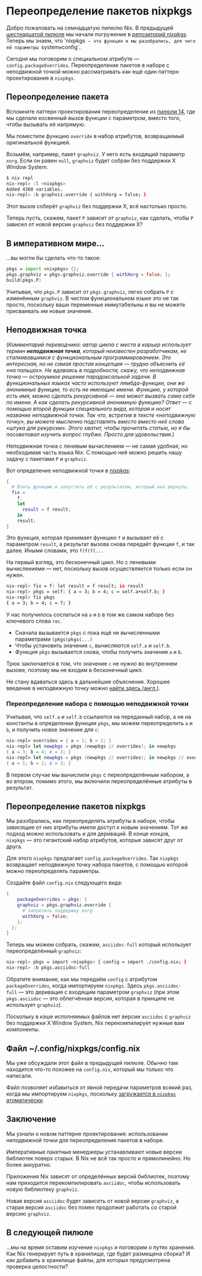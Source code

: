 # Переопределение пакетов nixpkgs

Добро пожаловать на семнадцатую пилюлю Nix.
В предыдущей [шестнадцатой пилюле](16-nixpkgs-parameters.md) мы начали погружение в [репозиторий nixpkgs](http://github.com/NixOS/nixpkgs).
Теперь мы знаем, что 'nixpkgs` — это функция и мы разобрались, для чего ей параметры `system` и `config`.

Сегодня мы поговорим о специальном атрибуте — `config.packageOverrides`.
Переопределение пакетов в наборе с неподвижной точкой можно рассматривать как ещё один паттерн проектирования в `nixpkgs`.

## Переопределение пакета

Вспомните паттерн проектирования переопределение из [пилюли 14](14-override-design-pattern.md), где мы сделали косвенный вызов функции с параметром, вместо того, чтобы вызывать её напрямую.

Мы поместили функцию `override` в набор атрибутов, возвращаемый оригинальной функцией.

Возьмём, например, пакет `graphviz`.
У него есть входящий параметр `xorg`.
Если он равен `null`, `graphviz` будет собран без поддержки X Window System.

```bash
$ nix repl
nix-repl> :l <nixpkgs>
Added 4360 variables.
nix-repl> :b graphviz.override { withXorg = false; }
```

Этот вызов соберёт `graphviz` без поддержки X, всё настолько просто.

Теперь пусть, скажем, пакет `P` зависит от `graphviz`, как сделать, чтобы `P` зависел от новой версии `graphviz` без поддержки X?

## В императивном мире...

...вы могли бы сделать что-то такое:

```nix
pkgs = import <nixpkgs> {};
pkgs.graphviz = pkgs.graphviz.override { withXorg = false; };
build(pkgs.P)
```

Учитывая, что `pkgs.P` зависит от `pkgs.graphviz`, легко собрать `P` с изменённым `graphviz`.
В чистом функциональном языке это не так просто, поскольку ваши переменные иммутабельны и вы не можете присваивать им новые значения.

## Неподвижная точка

(*Комментарий переводчика: автор цикла с места в карьер использует термин **неподвижная точка**, который неизвестен разработчикам, не сталкивавшимся с функциональным программированием.*
*Это интересная, но не самая простая концепция — трудно объяснить её «на пальцах».*
*Не вдаваясь в подробности, скажу, что неподвижная точка — остроумное решение парадоксальной задачи.*
*В функциональных языках часто используют лямбда-функции, они же анонимные функции, то есть не имеющие имени.*
*Функцию, у которой есть имя, можно сделать рекурсивной — она может вызвать сама себя по имени.*
*А как сделать рекурсивной анонимную функцию?*
*Ответ — с помощью второй функции специального вида, которая и носит название неподвижной точки.*
*Так что, встретив в тексте «неподвижную точку», вы можете мысленно подставлять вместо вместо неё слова «штука для рекурсии».*
*Этого хватит, чтобы прочитать статью, но я бы посоветовал изучить вопрос глубже.*
*Просто для удовольствия.*)

Неподвижная точка с ленивым вычислением — не самая удобная, но необходимая часть языка Nix.
С помощью неё можно решить нашу задачу с пакетами `P` и `graphviz`.

Вот определение неподвижной точки в [nixpkgs](https://github.com/NixOS/nixpkgs/blob/f224a4f1b32b3e813783d22de54e231cd8ea2448/lib/fixed-points.nix#L19):

```nix
{
  # Взять функцию и запустить её с результатом, который она вернула.
  fix =
    f:
    let
      result = f result;
    in
    result;
}
```

Это функция, которая принимает функцию `f` и вызывает её с параметром `result`, а результат вызова снова передаёт функции `f`, и так далее.
Иными словами, это `f(f(f(...`

На первый взгляд, это бесконечный цикл.
Но с ленивыми вычислениями — нет, поскольку вызов осуществляется только если он нужен.

```bash
nix-repl> fix = f: let result = f result; in result
nix-repl> pkgs = self: { a = 3; b = 4; c = self.a+self.b; }
nix-repl> fix pkgs
{ a = 3; b = 4; c = 7; }
```

У нас получилось сослаться на `a` и `b` в том же самом наборе без ключевого слова `rec`.

- Сначала вызывается `pkgs` с пока ещё не вычисленными параметрами `(pkgs(pkgs(...)`
- Чтобы установить значение `c`, вычисляются `self.a` и `self.b`.
- Функция `pkgs` вызывается снова, чтобы получить значения `a` и `b`.

Трюк заключается в том, что значение `c` не нужно во внутреннем вызове, поэтому мы не входим в бесконечный цикл.

Не стану вдаваться здесь в дальнейшие объяснения.
Хорошее введение в неподвижную точку можно [найти здесь (англ.)](http://r6.ca/blog/20140422T142911Z.html).

### Переопределение набора с помощью неподвижной точки

Учитывая, что `self.a` и `self.b` ссылаются на переданный набор, а не на константы в определении функции `pkgs`, мы можем переопределить `a` и `b`, и получить новое значение для `c`:

```nix
nix-repl> overrides = { a = 1; b = 2; }
nix-repl> let newpkgs = pkgs (newpkgs // overrides); in newpkgs
{ a = 3; b = 4; c = 3; }
nix-repl> let newpkgs = pkgs (newpkgs // overrides); in newpkgs // overrides
{ a = 1; b = 2; c = 3; }
```

В первом случае мы вычислили `pkgs` с переопределённым набором, а во втором, помимо этого, мы включили переопределённые атрибуты в результат.

## Переопределение пакетов nixpkgs

Мы разобрались, как переопределять атрибуты в наборе, чтобы зависящие от них атрибуты имели доступ к новым значениям.
Тот же подход можно использовать и для дериваций.
В конце концов, `nixpkgs` — это гигантский набор атрибутов, которые зависят друг от друга.

Для этого `nixpkgs` предлагает `config.packageOverrides`.
Так `nixpkgs` возвращает неподвижную точку набора пакетов, с помощью которой можно переопределять параметры.

Создайте файл `config.nix` следующего вида:

```nix
{
    packageOverrides = pkgs: {
    graphviz = pkgs.graphviz.override {
      # запретить поддержку xorg
      withXorg = false;
    };
  };
}
```

Теперь мы можем собрать, скажем, `asciidoc-full` который использует переопределённый `graphviz`:

```bash
nix-repl> pkgs = import <nixpkgs> { config = import ./config.nix; }
nix-repl> :b pkgs.asciidoc-full
```

Обратите внимание, как мы передаём `config` с атрибутом `packageOverrides`, когда импортируем `nixpkgs`.
Здесь `pkgs.asciidoc-full` — это деривация с входящим параметром `graphviz` (при этом `pkgs.asciidoc` — это облегчённая версия, которая в принципе не использует `graphviz`).

Поскольку в кэше исполняемых файлов нет версии `asciidoc` с `graphviz` без поддержки X Window System, Nix перекомпилирует нужные вам компоненты.

## Файл ~/.config/nixpkgs/config.nix

Мы уже обсуждали этот файл в предыдущей пилюле.
Обычно там находится что-то похожее на `config.nix`, который мы только что написали.

Файл позволяет избавиться от явной передачи параметров всякий раз, когда мы импортируем `nixpkgs`, поскольку [загружается в `nixpkgs` атоматически](https://github.com/NixOS/nixpkgs/blob/32c523914fdb8bf9cc7912b1eba023a8daaae2e8/pkgs/top-level/impure.nix#L28).

## Заключение

Мы узнали о новом паттерне проектирования: использовании неподвижной точки для переопределения пакетов в наборе.

Императивные пакетные менеджеры устанавливают новые версии библиотек поверх старых.
В Nix не всё так просто и прямолинейно.
Но более аккуратно.

Приложения Nix зависят от определённых версий библиотек, поэтому нам приходится перекомпилировать `asciidoc`, чтобы использовать новую библиотеку `graphviz`.

Новая версия `asciidoc` будет зависеть от новой версии `graphviz`, а старая версия `asciidoc` без помех продолжит работать со старой версию `graphviz`.

## В следующей пилюле

...мы на время оставим изучение `nixpkgs` и поговорим о путях хранения.
Как Nix генерирует путь в хранилище, где будет размещена сборка?
И как добавить в хранилище файлы, для которых предусмотрена проверка целостности?